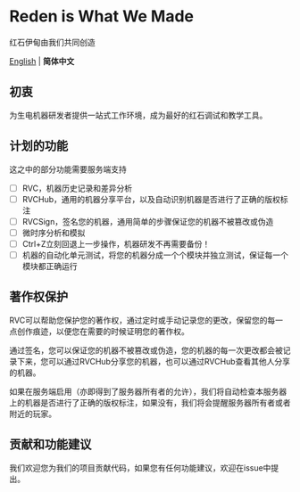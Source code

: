 # Reden is What We Made

红石伊甸由我们共同创造

[English](./README.md) | **简体中文**

## 初衷

为生电机器研发者提供一站式工作环境，成为最好的红石调试和教学工具。

## 计划的功能

这之中的部分功能需要服务端支持

- [ ] RVC，机器历史记录和差异分析
- [ ] RVCHub，通用的机器分享平台，以及自动识别机器是否进行了正确的版权标注
- [ ] RVCSign，签名您的机器，通用简单的步骤保证您的机器不被篡改或伪造
- [ ] 微时序分析和模拟
- [ ] Ctrl+Z立刻回退上一步操作，机器研发不再需要备份！
- [ ] 机器的自动化单元测试，将您的机器分成一个个模块并独立测试，保证每一个模块都正确运行

## 著作权保护

RVC可以帮助您保护您的著作权，通过定时或手动记录您的更改，保留您的每一点创作痕迹，以便您在需要的时候证明您的著作权。

通过签名，您可以保证您的机器不被篡改或伪造，您的机器的每一次更改都会被记录下来，您可以通过RVCHub分享您的机器，也可以通过RVCHub查看其他人分享的机器。

如果在服务端启用（亦即得到了服务器所有者的允许），我们将自动检查本服务器上的机器是否进行了正确的版权标注，如果没有，我们将会提醒服务器所有者或者附近的玩家。

## 贡献和功能建议

我们欢迎您为我们的项目贡献代码，如果您有任何功能建议，欢迎在issue中提出。
